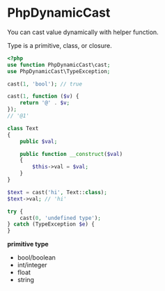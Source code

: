 # PhpDynamicCast

You can cast value dynamically with helper function.

Type is a primitive, class, or closure.

```php
<?php
use function PhpDynamicCast\cast;
use PhpDynamicCast\TypeException;

cast(1, 'bool'); // true

cast(1, function ($v) {
    return '@' . $v;
});
// '@1'

class Text
{
    public $val;

    public function __construct($val)
    {
        $this->val = $val;
    }
}

$text = cast('hi', Text::class);
$text->val; // 'hi'

try {
    cast(0, 'undefined type');
} catch (TypeException $e) {
}
```

**primitive type**

+ bool/boolean
+ int/integer
+ float
+ string
